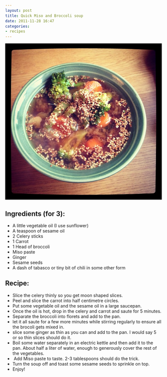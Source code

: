 ```yaml
---
layout: post
title: Quick Miso and Broccoli soup
date: 2011-11-28 16:47
categories:
- recipes
---
```


![Miso Soup](/images/content/20111128-miso.jpg)

## Ingredients (for 3):
- A little vegetable oil (I use sunflower)
- A teaspoon of sesame oil
- 2 Celery sticks
- 1 Carrot
- 1 Head of broccoli
- Miso paste
- Ginger
- Sesame seeds
- A dash of tabasco or tiny bit of chili in some other form

## Recipe:
- Slice the celery thinly so you get moon shaped slices.
- Peel and slice the carrot into half centimetre circles.
- Put some vegetable oil and the sesame oil in a large saucepan.
- Once the oil is hot, drop in the celery and carrot and saute for 5 minutes.
- Separate the broccoli into florets and add to the pan.
- let it all saute for a few more minutes while stirring regularly to ensure all the brocoli gets mixed in.
- slice some ginger as thin as you can and add to the pan. I would say 5 or so thin slices should do it.
- Boil some water separately in an electric kettle and then add it to the pan. About half a liter of water, enough to generously cover the rest of the vegetables.
-  Add Miso paste to taste. 2-3 tablespoons should do the trick.
- Turn the soup off and toast some sesame seeds to sprinkle on top.
- Enjoy!
